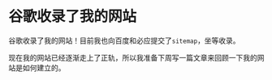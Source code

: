 # 谷歌收录了我的网站

谷歌收录了我的网站！目前我也向百度和必应提交了`sitemap`，坐等收录。
<!--more-->

现在我的网站已经逐渐走上了正轨，所以我准备下周写一篇文章来回顾一下我的网站是如何建立的。
